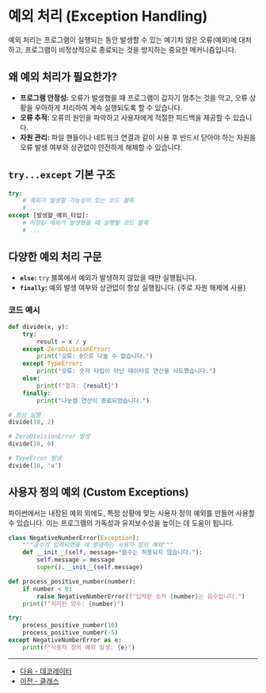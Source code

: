 # 예외 처리 (Exception Handling)

예외 처리는 프로그램이 실행되는 동안 발생할 수 있는 예기치 않은 오류(예외)에 대처하고, 프로그램이 비정상적으로 종료되는 것을 방지하는 중요한 메커니즘입니다.

## 왜 예외 처리가 필요한가?

-   **프로그램 안정성:** 오류가 발생했을 때 프로그램이 갑자기 멈추는 것을 막고, 오류 상황을 우아하게 처리하여 계속 실행되도록 할 수 있습니다.
-   **오류 추적:** 오류의 원인을 파악하고 사용자에게 적절한 피드백을 제공할 수 있습니다.
-   **자원 관리:** 파일 핸들이나 네트워크 연결과 같이 사용 후 반드시 닫아야 하는 자원을 오류 발생 여부와 상관없이 안전하게 해제할 수 있습니다.

## `try...except` 기본 구조

```python
try:
    # 예외가 발생할 가능성이 있는 코드 블록
    # ...
except [발생할_예외_타입]:
    # 지정된 예외가 발생했을 때 실행될 코드 블록
    # ...
```

## 다양한 예외 처리 구문

-   **`else`:** `try` 블록에서 예외가 발생하지 않았을 때만 실행됩니다.
-   **`finally`:** 예외 발생 여부와 상관없이 항상 실행됩니다. (주로 자원 해제에 사용)

### 코드 예시

```python
def divide(x, y):
    try:
        result = x / y
    except ZeroDivisionError:
        print("오류: 0으로 나눌 수 없습니다.")
    except TypeError:
        print("오류: 숫자 타입이 아닌 데이터로 연산을 시도했습니다.")
    else:
        print(f"결과: {result}")
    finally:
        print("나눗셈 연산이 종료되었습니다.")

# 정상 실행
divide(10, 2)

# ZeroDivisionError 발생
divide(10, 0)

# TypeError 발생
divide(10, 'a')
```

## 사용자 정의 예외 (Custom Exceptions)

파이썬에서는 내장된 예외 외에도, 특정 상황에 맞는 사용자 정의 예외를 만들어 사용할 수 있습니다. 이는 프로그램의 가독성과 유지보수성을 높이는 데 도움이 됩니다.

```python
class NegativeNumberError(Exception):
    """음수가 입력되었을 때 발생하는 사용자 정의 예외"""
    def __init__(self, message="음수는 허용되지 않습니다."):
        self.message = message
        super().__init__(self.message)

def process_positive_number(number):
    if number < 0:
        raise NegativeNumberError(f"입력된 숫자 {number}는 음수입니다.")
    print(f"처리된 양수: {number}")

try:
    process_positive_number(10)
    process_positive_number(-5)
except NegativeNumberError as e:
    print(f"사용자 정의 예외 발생: {e}")
```

---

- [다음 - 데코레이터](./decorator)
- [이전 - 클래스](./class)